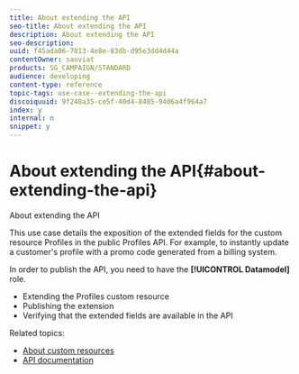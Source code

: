 ```yaml
---
title: About extending the API
seo-title: About extending the API
description: About extending the API
seo-description: 
uuid: f45ada06-7013-4e8e-83db-d95e3dd4d44a
contentOwner: sauviat
products: SG_CAMPAIGN/STANDARD
audience: developing
content-type: reference
topic-tags: use-case--extending-the-api
discoiquuid: 9f248a35-ce5f-40d4-8485-9406a4f964a7
index: y
internal: n
snippet: y
---
```


# About extending the API{#about-extending-the-api}

About extending the API

This use case details the exposition of the extended fields for the custom resource Profiles in the public Profiles API. For example, to instantly update a customer's profile with a promo code generated from a billing system.

In order to publish the API, you need to have the **[!UICONTROL Datamodel]** role.

* Extending the Profiles custom resource
* Publishing the extension
* Verifying that the extended fields are available in the API

Related topics:

* [About custom resources](../../developing/using/data-model-concepts.md)
* [API documentation](https://docs.campaign.adobe.com/doc/standard/en/api/ACS_API.html)

